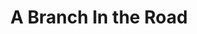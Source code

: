 ---
abv: 4.8%
alt:
availability: Keg
bitterness: 
description: A Thirsty Nomad Brewing collaboration beer. We used fresh local strawberries, hibiscus flowers and two different saison yeasts to create this refreshing summer beer.
gravity: 
hops: 
ibu: 24
img: a-branch-in-the-road.jpg
layout: beer
malt: 
modal-id: a-branch-in-the-road
title: A Branch In the Road
on-tap: nope
sourness: 
style: Saison
---